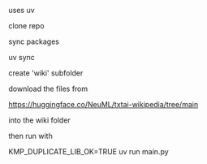 uses uv

clone repo

sync packages

uv sync

create 'wiki' subfolder

download the files from

https://huggingface.co/NeuML/txtai-wikipedia/tree/main

into the wiki folder

then run with 

 KMP_DUPLICATE_LIB_OK=TRUE uv run main.py
